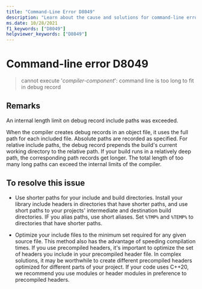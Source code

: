 ```yaml
---
title: "Command-Line Error D8049"
description: "Learn about the cause and solutions for command-line error D8049"
ms.date: 10/28/2021
f1_keywords: ["D8049"]
helpviewer_keywords: ["D8049"]
---
```

# Command-line error D8049

> cannot execute '*compiler-component*': command line is too long to fit in debug record

## Remarks

An internal length limit on debug record include paths was exceeded.

When the compiler creates debug records in an object file, it uses the full path for each included file. Absolute paths are recorded as specified. For relative include paths, the debug record prepends the build's current working directory to the relative path. If your build runs in a relatively deep path, the corresponding path records get longer. The total length of too many long paths can exceed the internal limits of the compiler.

## To resolve this issue

- Use shorter paths for your include and build directories. Install your library include headers in directories that have shorter paths, and use short paths to your projects' intermediate and destination build directories. IF you alias paths, use short aliases. Set `%TMP%` and `%TEMP%` to directories that have shorter paths.

- Optimize your include files to the minimum set required for any given source file. This method also has the advantage of speeding compilation times. If you use precompiled headers, it's important to optimize the set of headers you include in your precompiled header file. In complex solutions, it may be worthwhile to create different precompiled headers optimized for different parts of your project. If your code uses C++20, we recommend you use modules or header modules in preference to precompiled headers.

